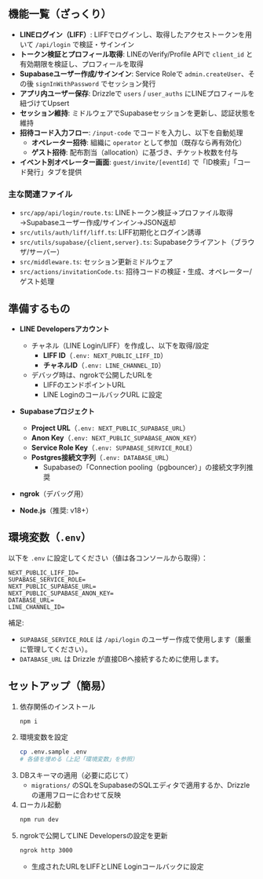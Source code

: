 ## 機能一覧（ざっくり）

- **LINEログイン（LIFF）**: LIFFでログインし、取得したアクセストークンを用いて `/api/login` で検証・サインイン
- **トークン検証とプロフィール取得**: LINEのVerify/Profile APIで `client_id` と有効期限を検証し、プロフィールを取得
- **Supabaseユーザー作成/サインイン**: Service Roleで `admin.createUser`、その後 `signInWithPassword` でセッション発行
- **アプリ内ユーザー保存**: Drizzleで `users` / `user_auths` にLINEプロフィールを紐づけてUpsert
- **セッション維持**: ミドルウェアでSupabaseセッションを更新し、認証状態を維持
- **招待コード入力フロー**: `/input-code` でコードを入力し、以下を自動処理
  - **オペレーター招待**: 組織に `operator` として参加（既存なら再有効化）
  - **ゲスト招待**: 配布割当（allocation）に基づき、チケット枚数を付与
- **イベント別オペレーター画面**: `guest/invite/[eventId]` で「ID検索」「コード発行」タブを提供

### 主な関連ファイル

- `src/app/api/login/route.ts`: LINEトークン検証→プロファイル取得→Supabaseユーザー作成/サインイン→JSON返却
- `src/utils/auth/liff/liff.ts`: LIFF初期化とログイン誘導
- `src/utils/supabase/{client,server}.ts`: Supabaseクライアント（ブラウザ/サーバー）
- `src/middleware.ts`: セッション更新ミドルウェア
- `src/actions/invitationCode.ts`: 招待コードの検証・生成、オペレーター/ゲスト処理

## 準備するもの

- **LINE Developersアカウント**
  - チャネル（LINE Login/LIFF）を作成し、以下を取得/設定
    - **LIFF ID**（`.env: NEXT_PUBLIC_LIFF_ID`）
    - **チャネルID**（`.env: LINE_CHANNEL_ID`）
  - デバッグ時は、ngrokで公開したURLを
    - LIFFのエンドポイントURL
    - LINE LoginのコールバックURL
    に設定

- **Supabaseプロジェクト**
  - **Project URL**（`.env: NEXT_PUBLIC_SUPABASE_URL`）
  - **Anon Key**（`.env: NEXT_PUBLIC_SUPABASE_ANON_KEY`）
  - **Service Role Key**（`.env: SUPABASE_SERVICE_ROLE`）
  - **Postgres接続文字列**（`.env: DATABASE_URL`）
    - Supabaseの「Connection pooling（pgbouncer）」の接続文字列推奨

- **ngrok**（デバッグ用）
- **Node.js**（推奨: v18+）

## 環境変数（`.env`）

以下を `.env` に設定してください（値は各コンソールから取得）：

```env
NEXT_PUBLIC_LIFF_ID=
SUPABASE_SERVICE_ROLE=
NEXT_PUBLIC_SUPABASE_URL=
NEXT_PUBLIC_SUPABASE_ANON_KEY=
DATABASE_URL=
LINE_CHANNEL_ID=
```

補足:
- `SUPABASE_SERVICE_ROLE` は `/api/login` のユーザー作成で使用します（厳重に管理してください）。
- `DATABASE_URL` は Drizzle が直接DBへ接続するために使用します。

## セットアップ（簡易）

1. 依存関係のインストール
   ```bash
   npm i
   ```
2. 環境変数を設定
   ```bash
   cp .env.sample .env
   # 各値を埋める（上記「環境変数」を参照）
   ```
3. DBスキーマの適用（必要に応じて）
   - `migrations/` のSQLをSupabaseのSQLエディタで適用するか、Drizzleの運用フローに合わせて反映
4. ローカル起動
   ```bash
   npm run dev
   ```
5. ngrokで公開してLINE Developersの設定を更新
   ```bash
   ngrok http 3000
   ```
   - 生成されたURLをLIFFとLINE Loginコールバックに設定

